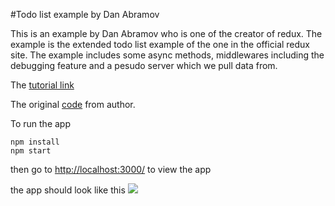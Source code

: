 #Todo list example by Dan Abramov

This is an example by Dan Abramov who is one of the creator of redux. The example is the extended todo list example of the 
one in the official redux site. The example includes some async methods, middlewares including the debugging feature and a pesudo server which we pull data from. 

The [tutorial link](https://egghead.io/courses/building-react-applications-with-idiomatic-redux)

The original [code](https://github.com/qizhong19920114/todos) from author. 


To run the app

```
npm install
npm start
```

then go to [http://localhost:3000/](http://localhost:3000/) to view the app

the app should look like this 
![](http://i.imgur.com/WgpmYs9.png)

